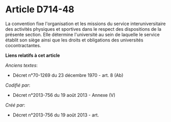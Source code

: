 # Article D714-48

La convention fixe l'organisation et les missions du service interuniversitaire des activités physiques et sportives dans le
respect des dispositions de la présente section. Elle détermine l'université au sein de laquelle le service établit son siège
ainsi que les droits et obligations des universités cocontractantes.

**Liens relatifs à cet article**

_Anciens textes_:

  - Décret n°70-1269 du 23 décembre 1970 - art. 8 (Ab)

_Codifié par_:

  - Décret n°2013-756 du 19 août 2013 -  Annexe (V)

_Créé par_:

  - Décret n°2013-756 du 19 août 2013 - art.
